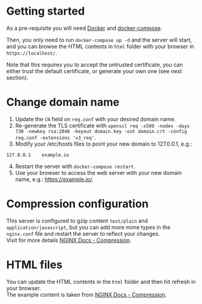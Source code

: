 # Getting started
As a pre-requisite you will need [Docker](https://docs.docker.com/get-docker/) and [docker-compose](https://docs.docker.com/compose/install/).  

Then, you only need to run `docker-compose up -d` and the server will start, and you can browse the HTML contents in `html` folder with your browser in `https://localhost/`.  

Note that this requires you to accept the untrusted certificate, you can either trust the default certificate, or generate your own one (see next section).

# Change domain name
1. Update the `CN` field on `req.conf` with your desired domain name.
2. Re-generate the TLS certificate with `openssl req -x509 -nodes -days 730 -newkey rsa:2048 -keyout domain.key -out domain.crt -config req.conf -extensions 'v3_req'`.
3. Modify your /etc/hosts files to point your new domain to 127.0.0.1, e.g.:
```
127.0.0.1    example.io
```
4. Restart the server with `docker-compose restart`.
5. Use your browser to access the web server with your new domain name, e.g.: https://example.io/.

# Compression configuration
This server is configured to gzip content `text/plain` and `application/javascript`, but you can add more mime types in the `nginx.conf` file and restart the server to reflect your changes.  
Visit for more details [NGINX Docs - Compression](https://docs.nginx.com/nginx/admin-guide/web-server/compression/).

# HTML files
You can update the HTML contents in the `html` folder and then hit refresh in your browser.  
The example content is taken from [NGINX Docs - Compression](https://docs.nginx.com/nginx/admin-guide/web-server/compression/).
